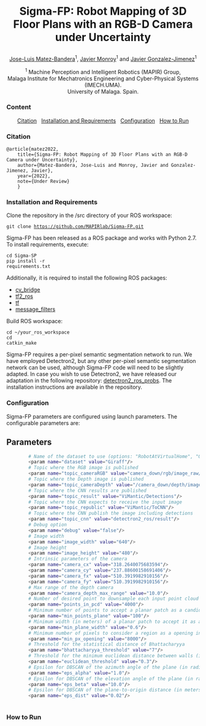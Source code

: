 # <p align="center"> Sigma-FP: Robot Mapping of 3D Floor Plans with an RGB-D Camera under Uncertainty </p>

<p align="center"> <a href="https://mapir.isa.uma.es/mapirwebsite/?p=1792">Jose-Luis Matez-Bandera</a><sup>1</sup>, <a href="https://mapir.isa.uma.es/mapirwebsite/?p=1438">Javier Monroy</a><sup>1</sup> and <a href="http://mapir.isa.uma.es/jgonzalez">Javier Gonzalez-Jimenez</a><sup>1</sup> </p>

<p align="center"> <sup>1</sup> Machine Perception and Intelligent Robotics (MAPIR) Group,<br/> Malaga Institute for Mechatronics Engineering and Cyber-Physical Systems (IMECH.UMA).<br/> University of Malaga. Spain. </p>

### Content
<p align="center"> <a href="#citation">Citation</a>&nbsp;&nbsp;&nbsp;<a href="#installationandrequirements">Installation&nbsp;and&nbsp;Requirements</a>&nbsp;&nbsp;&nbsp;<a href="#configuration">Configuration</a>&nbsp;&nbsp;&nbsp;<a href="#howtorun">How&nbsp;to&nbsp;Run</a></p>

### Citation
<pre><code>@article{matez2022,  
    title={Sigma-FP: Robot Mapping of 3D Floor Plans with an RGB-D Camera under Uncertainty},  
    author={Matez-Bandera, Jose-Luis and Monroy, Javier and Gonzalez-Jimenez, Javier},  
    year={2022},  
    note={Under Review}  
    }
</code></pre>

### Installation&nbsp;and&nbsp;Requirements

Clone the repository in the /src directory of your ROS workspace:

<code>git clone https://github.com/MAPIRlab/Sigma-FP.git</code><br/>

Sigma-FP has been released as a ROS package and works with Python 2.7. To install requirements, execute:

<code>cd Sigma-SP</code><br/>
<code>pip install -r requirements.txt</code><br/>

Additionally, it is required to install the following ROS packages:

- [cv_bridge](http://wiki.ros.org/cv_bridge)
- [tf2_ros](http://wiki.ros.org/tf2_ros)
- [tf](http://wiki.ros.org/tf)
- [message_filters](http://wiki.ros.org/message_filters)

Build ROS workspace:

<code>cd ~/your_ros_workspace</code><br/>
<code>cd catkin_make</code>

Sigma-FP requires a per-pixel semantic segmentation network to run. We have employed Detectron2, but any other per-pixel semantic segmentation network can be used, although Sigma-FP code will need to be slightly adapted. In case you wish to use Detectron2, we have released our adaptation in the following repository: [detectron2_ros_probs](https://github.com/josematez/detectron2_ros_probs). The installation instructions are available in the repository.

### Configuration

Sigma-FP parameters are configured using launch parameters. The configurable parameters are:

## Parameters
```bash
        # Name of the dataset to use (options: "RobotAtVirtualHome", "OpenLORIS", "Giraff" (this is for MAPIRlab) - leave empty for custom dataset)
        <param name="dataset" value="Giraff"/>
        # Topic where the RGB image is published
        <param name="topic_cameraRGB" value="camera_down/rgb/image_raw/compressed"/>
        # Topic where the Depth image is published
        <param name="topic_cameraDepth" value="/camera_down/depth/image"/>
        # Topic where the CNN results are published
        <param name="topic_result" value="ViMantic/Detections"/>
        # Topic where the CNN expects to receive the input image
        <param name="topic_republic" value="ViMantic/ToCNN"/>
        # Topic where the CNN publish the image including detections
        <param name="topic_cnn" value="detectron2_ros/result"/>
        # Debug option
        <param name="debug" value="false"/>
        # Image width
        <param name="image_width" value="640"/>
        # Image height
        <param name="image_height" value="480"/>
        # Intrinsic parameters of the camera
        <param name="camera_cx" value="318.2640075683594"/>
        <param name="camera_cy" value="237.88600158691406"/>
        <param name="camera_fx" value="510.3919982910156"/>
        <param name="camera_fy" value="510.3919982910156"/>
        # Max range of the depth camera
        <param name="camera_depth_max_range" value="10.0"/>
        # Number of desired point to downsample each input point cloud
        <param name="points_in_pcd" value="4000"/>
        # Minimum number of points to accept a planar patch as a candidate
        <param name="min_points_plane" value="100"/>
        # Minimum width (in meters) of a planar patch to accept it as a candidate
        <param name="min_plane_width" value="0.6"/>
        # Minimum number of pixels to consider a region as a opening in the image plane
        <param name="min_px_opening" value="8000"/>
        # Threshold for the statistical distance of Bhattacharyya
        <param name="bhattacharyya_threshold" value="7"/>
        # Threshold for the minimum euclidean distance between walls (in meters)
        <param name="euclidean_threshold" value="0.3"/>
        # Epsilon for DBSCAN of the azimuth angle of the plane (in radians)
        <param name="eps_alpha" value="1.0"/>
        # Epsilon for DBSCAN of the elevation angle of the plane (in radians)
        <param name="eps_beta" value="10.0"/>
        # Epsilon for DBSCAN of the plane-to-origin distance (in meters)
        <param name="eps_dist" value="0.02"/>
       
```

### How&nbsp;to&nbsp;Run


